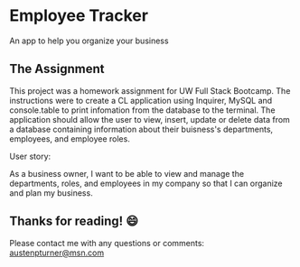 # Employee Tracker
An app to help you organize your business

## The Assignment
This project was a homework assignment for UW Full Stack Bootcamp. The instructions were to create a CL application using Inquirer, MySQL and console.table to print infomation from the database to the terminal. The application should allow the user to view, insert, update or delete data from a database containing information about their buisness's departments, employees, and employee roles.

User story: 

As a business owner, I want to be able to view and manage the departments, roles, and employees in my company so that I can organize and plan my business.

## Thanks for reading! :smile:
Please contact me with any questions or comments: austenpturner@msn.com
